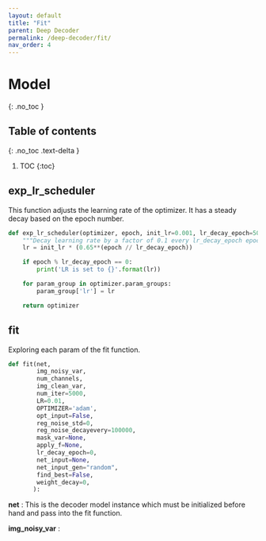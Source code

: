 ```yaml
---
layout: default
title: "Fit"
parent: Deep Decoder
permalink: /deep-decoder/fit/
nav_order: 4
---
```


# Model
{: .no_toc }

## Table of contents
{: .no_toc .text-delta }

1. TOC
{:toc}


## exp_lr_scheduler

This function adjusts the learning rate of the optimizer. It has a steady decay based on the epoch number.
```python
def exp_lr_scheduler(optimizer, epoch, init_lr=0.001, lr_decay_epoch=500):
    """Decay learning rate by a factor of 0.1 every lr_decay_epoch epochs."""
    lr = init_lr * (0.65**(epoch // lr_decay_epoch))

    if epoch % lr_decay_epoch == 0:
        print('LR is set to {}'.format(lr))

    for param_group in optimizer.param_groups:
        param_group['lr'] = lr

    return optimizer
```

## fit
Exploring each param of the fit function.

```python
def fit(net,
        img_noisy_var,
        num_channels,
        img_clean_var,
        num_iter=5000,
        LR=0.01,
        OPTIMIZER='adam',
        opt_input=False,
        reg_noise_std=0,
        reg_noise_decayevery=100000,
        mask_var=None,
        apply_f=None,
        lr_decay_epoch=0,
        net_input=None,
        net_input_gen="random",
        find_best=False,
        weight_decay=0,
       ):
```

**net** : This is the decoder model instance which must be initialized before
hand and pass into the fit function.

**img_noisy_var** :  
